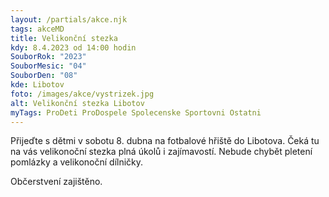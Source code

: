 ```yaml
---
layout: /partials/akce.njk
tags: akceMD
title: Velikonční stezka
kdy: 8.4.2023 od 14:00 hodin
SouborRok: "2023"
SouborMesic: "04"
SouborDen: "08"
kde: Libotov
foto: /images/akce/vystrizek.jpg
alt: Velikonční stezka Libotov
myTags: ProDeti ProDospele Spolecenske Sportovni Ostatni
---
```

<!--StartFragment-->

Přijeďte s dětmi v sobotu 8. dubna na fotbalové hřiště do Libotova. Čeká tu na vás velikonoční stezka plná úkolů i zajímavostí. Nebude chybět pletení pomlázky a velikonoční dílničky.

Občerstvení zajištěno.

<!--EndFragment-->